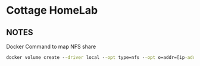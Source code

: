 # Cottage HomeLab


## NOTES

Docker Command to map NFS share
```cmd
docker volume create --driver local --opt type=nfs --opt o=addr=[ip-address],rw --opt device=:[path-to-directory] [volume-name]
```
